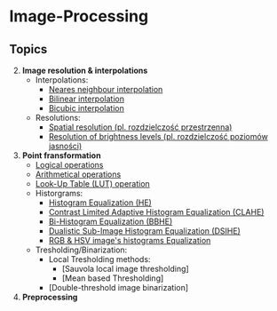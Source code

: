 # Image-Processing

## Topics
2. **Image resolution & interpolations**
    - Interpolations: 
      - [Neares neighbour interpolation](2_image_resolution_and_interpolation/interpolation_nearest_neighbour.m)
      - [Bilinear interpolation](2_image_resolution_and_interpolation/bilinear_interpolation.m)
      - [Bicubic interpolation](2_image_resolution_and_interpolation/bicubic_interpolation.m)
    - Resolutions:
      - [Spatial resolution (pl. rozdzielczość przestrzenna)](2_image_resolution_and_interpolation/grey_scale.m)
      - [Resolution of brightness levels (pl. rozdzielczość poziomów jasności)](2_image_resolution_and_interpolation/size_of_pixels.m)
3. **Point fransformation**
    - [Logical operations](3_operations_on_images_and_point_transformation/logical_operations.m)
    - [Arithmetical operations](3_operations_on_images_and_point_transformation/arithmetical_operations.m)
    - [Look-Up Table (LUT) operation](3_operations_on_images_and_point_transformation/lut.m)
    - Historgrams: 
      - [Histogram Equalization (HE)](4_histograms/bw_histogram.m)
      - [Contrast Limited Adaptive Histogram Equalization (CLAHE)](4_histograms/bw_histogram.m)
      - [Bi-Histogram Equalization (BBHE)](4_histograms/BBHE_DSIHE.m)
      - [Dualistic Sub-Image Histogram Equalization (DSIHE)](4_histograms/BBHE_DSIHE.m)
      - [RGB & HSV image's histograms Equalization](4_histograms/RGB_HSV.m)
    - Tresholding/Binarization: 
      - Local Tresholding methods:
        - [Sauvola local image thresholding]
        - [Mean based Thresholding]
      - [Double-threshold image binarization]
4. **Preprocessing**

